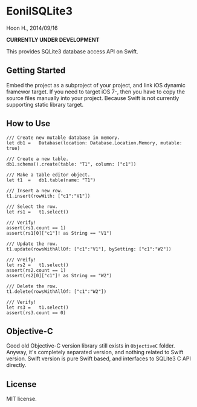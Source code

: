 EonilSQLite3
============
Hoon H., 2014/09/16



**CURRENTLY UNDER DEVELOPMENT**



This provides SQLite3 database access API on Swift.





Getting Started
---------------
Embed the project as a subproject of your project, and link iOS dynamic
framewor target. If you need to target iOS 7-, then you have to copy the
source files manually into your project. Because Swift is not currently
supporting static library target.







How to Use
----------

	///	Create new mutable database in memory.
	let	db1	=	Database(location: Database.Location.Memory, mutable: true)

	///	Create a new table.
	db1.schema().create(table: "T1", column: ["c1"])

	///	Make a table editor object.
	let	t1	=	db1.table(name: "T1")

	///	Insert a new row.
	t1.insert(rowWith: ["c1":"V1"])

	///	Select the row.
	let	rs1	=	t1.select()

	///	Verify!
	assert(rs1.count == 1)
	assert(rs1[0]["c1"]! as String == "V1")

	///	Update the row.
	t1.update(rowsWithAllOf: ["c1":"V1"], bySetting: ["c1":"W2"])

	///	Vreify!
	let	rs2	=	t1.select()
	assert(rs2.count == 1)
	assert(rs2[0]["c1"]! as String == "W2")

	///	Delete the row.
	t1.delete(rowsWithAllOf: ["c1":"W2"])

	///	Verify!
	let	rs3	=	t1.select()
	assert(rs3.count == 0)
















Objective-C
-----------
Good old Objective-C version library still exists in `ObjectiveC` folder.
Anyway, it's completely separated version, and nothing related to Swift 
version. Swift version is pure Swift based, and interfaces to SQLite3 C 
API directly.





License
-------
MIT license.
